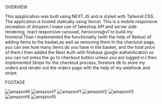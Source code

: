 OVERVIEW

This appplication was built using NEXT.JS and is styled with Tailwind CSS. The application is hosted statically using Vercel. This is a mobile responsive recreation of Amazon.I make use of fakeshop API and server side rendering, react responsive carousel, heroicons@v1 to build my frontend.Than i implemented the functionality (with the help of Redux) of adding items to the basket,as well as removing them.In the checkout page, you can see how many items do you have in the basket, and the total price of them.I then added the Next Auth with firebase google authentication so you can not press the go to checkout button unless you are logged in.I then implemented Stripe for the checkout process, firestore db to store my orders and render out the orders page with the help of my webhook and stripe.

FOOTAGE

![amazonf6](https://user-images.githubusercontent.com/110302280/193446942-c8d09171-ea91-4a10-98e6-c05c6ca8c885.png)
![amazonf7](https://user-images.githubusercontent.com/110302280/193446943-27694022-e2d5-4aac-88ca-f965c95e6597.png)
![amazonf1](https://user-images.githubusercontent.com/110302280/193446944-98a0b314-b134-468b-83e1-38b0f4df32c8.png)
![amazonf2](https://user-images.githubusercontent.com/110302280/193446945-b1fe4cf1-d8be-4d50-ab30-f78fef0ba529.png)
![amazonf3](https://user-images.githubusercontent.com/110302280/193446947-1a93dd9f-1bd8-4264-8ed5-f6ebece51f65.png)
![amazonf4](https://user-images.githubusercontent.com/110302280/193446949-ebd8ba81-06c1-4416-bc8c-cc17547d957e.png)
![amazonf5](https://user-images.githubusercontent.com/110302280/193446950-3e03abf0-2e96-42ad-9942-3004f2207f0d.png)
